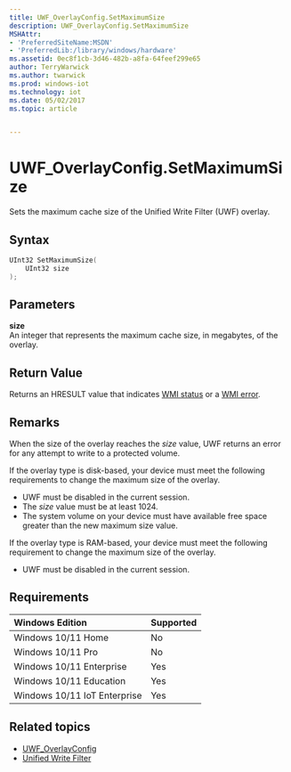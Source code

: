 ```yaml
---
title: UWF_OverlayConfig.SetMaximumSize
description: UWF_OverlayConfig.SetMaximumSize
MSHAttr:
- 'PreferredSiteName:MSDN'
- 'PreferredLib:/library/windows/hardware'
ms.assetid: 0ec8f1cb-3d46-482b-a8fa-64feef299e65
author: TerryWarwick
ms.author: twarwick
ms.prod: windows-iot
ms.technology: iot
ms.date: 05/02/2017
ms.topic: article


---
```

# UWF_OverlayConfig.SetMaximumSize

Sets the maximum cache size of the Unified Write Filter (UWF) overlay.

## Syntax

```powershell
UInt32 SetMaximumSize(
    UInt32 size
);
```

## Parameters

**size**</br>An integer that represents the maximum cache size, in megabytes, of the overlay.

## Return Value

Returns an HRESULT value that indicates [WMI status](/windows/win32/wmisdk/wmi-non-error-constants) or a [WMI error](/windows/win32/wmisdk/wmi-error-constants).

## Remarks

When the size of the overlay reaches the *size* value, UWF returns an error for any attempt to write to a protected volume.

If the overlay type is disk-based, your device must meet the following requirements to change the maximum size of the overlay.

- UWF must be disabled in the current session.
- The *size* value must be at least 1024.
- The system volume on your device must have available free space greater than the new maximum size value.

If the overlay type is RAM-based, your device must meet the following requirement to change the maximum size of the overlay.

- UWF must be disabled in the current session.

## Requirements

| Windows Edition       | Supported |
|:----------------------|:----------|
| Windows 10/11 Home       | No        |
| Windows 10/11 Pro        | No        |
| Windows 10/11 Enterprise | Yes       |
| Windows 10/11 Education  | Yes       |
| Windows 10/11 IoT Enterprise | Yes |

## Related topics

- [UWF_OverlayConfig](uwf-overlayconfig.md)
- [Unified Write Filter](unified-write-filter.md)
